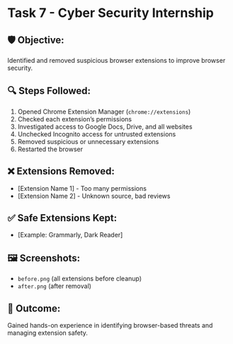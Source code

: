 # Task 7 - Cyber Security Internship

## 🛡 Objective:
Identified and removed suspicious browser extensions to improve browser security.

## 🔍 Steps Followed:
1. Opened Chrome Extension Manager (`chrome://extensions`)
2. Checked each extension’s permissions
3. Investigated access to Google Docs, Drive, and all websites
4. Unchecked Incognito access for untrusted extensions
5. Removed suspicious or unnecessary extensions
6. Restarted the browser

## ❌ Extensions Removed:
- [Extension Name 1] - Too many permissions
- [Extension Name 2] - Unknown source, bad reviews

## ✅ Safe Extensions Kept:
- [Example: Grammarly, Dark Reader]

## 🖼 Screenshots:
- `before.png` (all extensions before cleanup)
- `after.png` (after removal)

## 🎯 Outcome:
Gained hands-on experience in identifying browser-based threats and managing extension safety.
